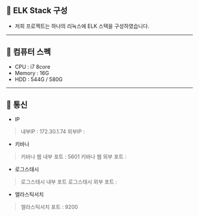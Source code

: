 ## 🔎 ELK Stack 구성 
* 저희 프로젝트는 하나의 리눅스에 ELK 스택을 구성하였습니다.

-----------------------------------------

## 💾 컴퓨터 스펙
* CPU : i7 8core
* Memory : 16G
* HDD : 544G / 580G

-----------------------------------------

## 📡 통신
* IP
> 내부IP : 172.30.1.74
> 외부IP : 
* 키바나
> 키바나 웹 내부 포트 : 5601
> 키바나 웹 외부 포트 : 
* 로그스태시
> 로그스태시 내부 포트
> 로그스태시 외부 포트 : 
* 엘라스틱서치
> 엘라스틱서치 포트 : 9200
